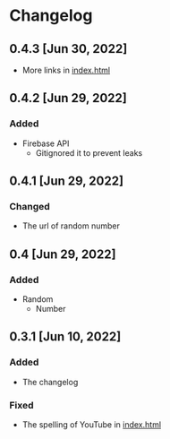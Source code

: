 # Changelog
## 0.4.3 [Jun 30, 2022]
- More links in [index.html](https://princej69.github.io/)
## 0.4.2 [Jun 29, 2022]
### Added
- Firebase API
  - Gitignored it to prevent leaks
## 0.4.1 [Jun 29, 2022]
### Changed
- The url of random number
## 0.4  [Jun 29, 2022]
### Added
- Random
  - Number
## 0.3.1 [Jun 10, 2022]
### Added
- The changelog
### Fixed
- The spelling of YouTube in [index.html](https://princej69.github.io/)